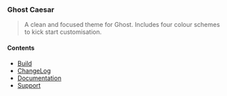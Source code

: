 ### Ghost Caesar

> A clean and focused theme for Ghost. Includes four colour schemes to kick start customisation.

#### Contents

+ [Build](BUILD.md)
+ [ChangeLog](CHANGELOG.md)
+ [Documentation](http://support.mikedidthis.co.uk/category/100-ghost-caesar)
+ [Support](mailto:support@mikedidthis.co.uk)

